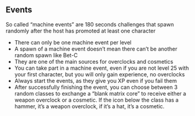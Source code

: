 <script setup>
import Ebonite from './events/ebonite.md'
import Kursite from './events/kursite.md'
import Omen from './events/omen.md'
import Tritilyte from './events/tritilyte.md'
</script>

<h2 id="events">Events</h2>

<Accordion>

So called “machine events” are 180 seconds challenges that spawn randomly after the host has promoted at least one character

- There can only be one machine event per level
- A spawn of a machine event doesn’t mean there can’t be another random spawn like Bet-C
- They are one of the main sources for overclocks and cosmetics
- You can take part in a machine event, even if you are not level 25 with your first character, but you will only gain experience, no overclocks
- Always start the events, as they give you XP even if you fail them
- After successfully finishing the event, you can choose between 3 random classes to exchange a “blank matrix core” to receive either a weapon overclock or a cosmetic. If the icon below the class has a hammer, it’s a weapon overclock, if it’s a hat, it’s a cosmetic.

<Ebonite/>

<Kursite />

<Omen />

<Tritilyte />

</Accordion>
